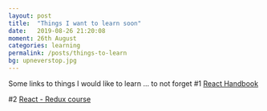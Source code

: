 ```yaml
---
layout: post
title:  "Things I want to learn soon"
date:   2019-08-26 21:20:08
moment: 26th August
categories: learning
permalink: /posts/things-to-learn
bg: upneverstop.jpg
---
```


Some links to things I would like to learn ... to not forget
#1 <a href="https://www.freecodecamp.org/news/the-react-handbook-b71c27b0a795/"> React Handbook</a>

#2 <a href="https://www.udemy.com/react-redux/"> React - Redux course</a>

